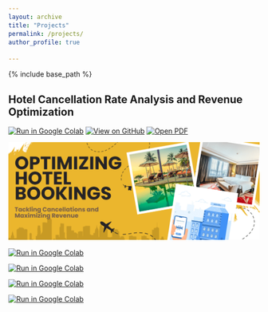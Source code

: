 ```yaml
---
layout: archive
title: "Projects"
permalink: /projects/
author_profile: true

---
```

{% include base_path %}

## Hotel Cancellation Rate Analysis and Revenue Optimization

[![Run in Google Colab](https://img.shields.io/badge/Colab-Run_in_Google_Colab-blue?logo=googlecolab&logoColor=%23F9AB00)](https://colab.research.google.com/drive/1goLFJ5KbQ-miyuwnQHH0bowocCwAnlAU?usp=sharing) [![View on GitHub](https://img.shields.io/badge/GitHub-View_on_GitHub-blue?logo=github)](https://github.com/Deepubhatt/Hotel-Cancellation-Rate-Analysis-and-Business-Revenue-Optimization) [![Open PDF](https://img.shields.io/badge/PDF-Open_PDF_Report-blue?logo=adobeacrobatreader&logoColor=%23EC1C24)](pdf/Presentation.pdf) 

![Cover](images/Hotel_Booking_Analysis_Cover.png)


[![Run in Google Colab](https://img.shields.io/badge/Colab-Run_in_Google_Colab-blue?logo=googlecolab&logoColor=%23F9AB00)](https://deepubhatt.github.io/Deepubhatt.github.io/ipynb-html/Hotel_Booking_Analysis_col.html)

[![Run in Google Colab](https://img.shields.io/badge/Colab-Run_in_Google_Colab-blue?logo=googlecolab&logoColor=%23F9AB00)](https://Deepubhatt.github.io/ipynb-html/Hotel_Booking_Analysis_col.html)

[![Run in Google Colab](https://img.shields.io/badge/Colab-Run_in_Google_Colab-blue?logo=googlecolab&logoColor=%23F9AB00)](https://deepubhatt.github.io/Deepubhatt.github.io/ipynb-html/Hotel_Booking_Analysis_ver.html)

[![Run in Google Colab](https://img.shields.io/badge/Colab-Run_in_Google_Colab-blue?logo=googlecolab&logoColor=%23F9AB00)](https://Deepubhatt.github.io/ipynb-html/Hotel_Booking_Analysis_ver.html)




